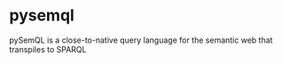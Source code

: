 # pysemql
pySemQL is a close-to-native query language for the semantic web that transpiles to SPARQL
